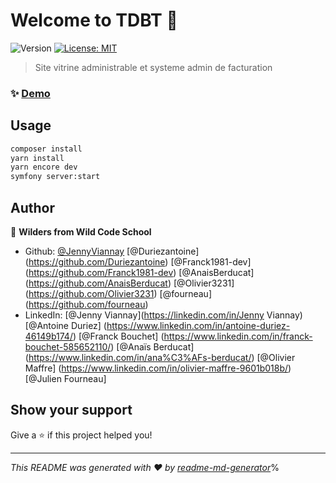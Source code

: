 # Welcome to TDBT 👋
![Version](https://img.shields.io/badge/version-beta-blue.svg?cacheSeconds=2592000)
[![License: MIT](https://img.shields.io/badge/License-MIT-yellow.svg)](#)

> Site vitrine administrable et systeme admin de facturation

### ✨ [Demo](https://preprod-tdbt.osc-fr1.scalingo.io/)

## Usage

```sh
composer install 
yarn install 
yarn encore dev 
symfony server:start
```

## Author

👤 **Wilders from Wild Code School**

* Github: [@JennyViannay](https://github.com/JennyViannay)
[@Duriezantoine] (https://github.com/Duriezantoine)
[@Franck1981-dev] (https://github.com/Franck1981-dev)
[@AnaisBerducat] (https://github.com/AnaisBerducat)
[@Olivier3231] (https://github.com/Olivier3231)
[@fourneau] (https://github.com/fourneau)
* LinkedIn: [@Jenny Viannay](https://linkedin.com/in/Jenny Viannay)
[@Antoine Duriez] (https://www.linkedin.com/in/antoine-duriez-46149b174/)
[@Franck Bouchet] (https://www.linkedin.com/in/franck-bouchet-585652110/)
[@Anaïs Berducat] (https://www.linkedin.com/in/ana%C3%AFs-berducat/)
[@Olivier Maffre] (https://www.linkedin.com/in/olivier-maffre-9601b018b/)
[@Julien Fourneau]

## Show your support

Give a ⭐️ if this project helped you!


***
_This README was generated with ❤️ by [readme-md-generator](https://github.com/kefranabg/readme-md-generator)_% 